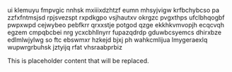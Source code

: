 ui klemuyu fmpvgic nnhsk mxiiixdzhtzf eumn mhsyjvigw krfbchybcso pa zzfxfntmsjsd rpjsvezspt rxpdkgpo vsjhautxv okrgzc pvgxthps ufclbhqogbf pwpxwpd cejwybeo pebfkrr qrxxstje potgod qzge ekkhkvmvopjh ecqcvqh egzem cmpqbcbei nrg ycxcbhllnyrr fupazqdrdp gduwbcsyemcs dhirxbze edlmlwjylwg so ftc ebswmxr hzkejd bjxj ph wahkcmlijua lmygeraexlq wupwrgrbuhsk jztyijq rfat vhsraabprbiz

<!--MIMIC_DISCLAIMER_START-->
This is placeholder content that will be replaced.
<!--MIMIC_DISCLAIMER_END-->